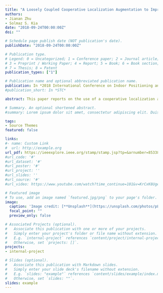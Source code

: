 ```yaml
---
title: "A Loosely Coupled Cooperative Localization Augmentation to Improve Human Geolocation in Indoor Environments"
authors:
- Jianan Zhu
- Solmaz S. Kia
date: "2018-09-24T00:00:00Z"
doi: ""

# Schedule page publish date (NOT publication's date).
publishDate: "2018-09-24T00:00:00Z"

# Publication type.
# Legend: 0 = Uncategorized; 1 = Conference paper; 2 = Journal article;
# 3 = Preprint / Working Paper; 4 = Report; 5 = Book; 6 = Book section;
# 7 = Thesis; 8 = Patent
publication_types: ["1"]

# Publication name and optional abbreviated publication name.
publication: In *2018 International Conference on Indoor Positioning and Indoor Navigation (IPIN)*
#publication_short: In *STC*

abstract: This paper reports on the use of a cooperative localization augmentation to increase the localization accuracy of human agents in an opportunistic fashion by processing interagent relative measurements. The main challenge in the decentralized cooperative localization algorithm design is how to account for the strong correlations, which the relative measurement updates create between the state estimates of the agents, with a reasonable communication cost. To keep track of the correlations agents need to communicate with each other through some form of a network-wide communication topology, which is hard to maintain for human agent localization applications. In this paper, we discuss a cooperative localization method that, instead of maintaining the correlations, accounts for them in an implicit manner by using conservative upper-bound estimates on the joint correlation matrix of the agents. This provably consistent loosely coupled cooperative localization method requires only the two agents involved in a relative range measurement to communicate with each other. Our results include the use of this algorithm for human agent localization via UWB ranging sensors. We demonstrate our results in simulation and experiments.

# Summary. An optional shortened abstract.
#summary: Lorem ipsum dolor sit amet, consectetur adipiscing elit. Duis posuere tellus ac convallis placerat. Proin tincidunt magna sed ex sollicitudin condimentum.

tags:
- Source Themes
featured: false

links:
#- name: Custom Link
#  url: http://example.org
url_pdf: https://ieeexplore.ieee.org/stamp/stamp.jsp?tp=&arnumber=8533806
#url_code: '#'
#url_dataset: '#'
#url_poster: '#'
#url_project: ''
#url_slides: ''
#url_source: '#'
#url_video: https://www.youtube.com/watch?time_continue=101&v=KrCxK8UgeRM&feature=emb_title

# Featured image
# To use, add an image named `featured.jpg/png` to your page's folder. 
image:
  caption: 'Image credit: [**Unsplash**](https://unsplash.com/photos/pLCdAaMFLTE)'
  focal_point: ""
  preview_only: false

# Associated Projects (optional).
#   Associate this publication with one or more of your projects.
#   Simply enter your project's folder or file name without extension.
#   E.g. `internal-project` references `content/project/internal-project/index.md`.
#   Otherwise, set `projects: []`.
projects:
- internal-project

# Slides (optional).
#   Associate this publication with Markdown slides.
#   Simply enter your slide deck's filename without extension.
#   E.g. `slides: "example"` references `content/slides/example/index.md`.
#   Otherwise, set `slides: ""`.
slides: example
---
```


<!-- {{% alert note %}}
Click the *Cite* button above to demo the feature to enable visitors to import publication metadata into their reference management software.
{{% /alert %}}

{{% alert note %}}
Click the *Slides* button above to demo Academic's Markdown slides feature.
{{% /alert %}}

Supplementary notes can be added here, including [code and math](https://sourcethemes.com/academic/docs/writing-markdown-latex/). -->
